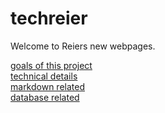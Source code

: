 # techreier
Welcome to Reiers new webpages.

[goals of this project](eDrops/src/main/resources/static/markdown/goals_en.md)  
[technical details](eDrops/src/main/resources/static/markdown/readme.md)  
[markdown related](eDrops/src/main/resources/static/markdown/markdown.md)  
[database related](eDrops/src/main/resources/static/markdown/databases.md)      
